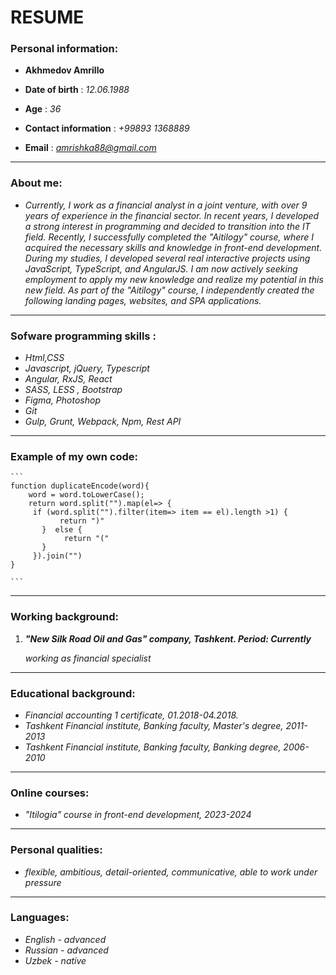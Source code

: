 # RESUME

### Personal information: 

+ **Akhmedov Amrillo**

+ **Date of birth** : *12.06.1988* 

+ **Age** : *36* 

+ **Contact information** : *+99893 1368889* 

+ **Email** : *amrishka88@gmail.com*  

---

### About me: 

+ *Currently, I work as a financial analyst in a joint venture, with over 9 years of experience in the financial sector. In recent years, I developed a strong interest in programming and decided to transition into the IT field. Recently, I successfully completed the "Aitilogy" course, where I acquired the necessary skills and knowledge in front-end development. During my studies, I developed several real interactive projects using JavaScript, TypeScript, and AngularJS. I am now actively seeking employment to apply my new knowledge and realize my potential in this new field. As part of the "Aitilogy" course, I independently created the following landing pages, websites, and SPA applications.* 

---
### Sofware programming skills : 

+ *Html,CSS* 
+ *Javascript, jQuery, Typescript*
+ *Angular, RxJS, React*
+ *SASS, LESS , Bootstrap*
+ *Figma, Photoshop*
+ *Git*
+ *Gulp, Grunt, Webpack, Npm, Rest API*

---

### Example of my own code:

    ```
    function duplicateEncode(word){
        word = word.toLowerCase();
        return word.split("").map(el=> {   
         if (word.split("").filter(item=> item == el).length >1) {  
               return ")"
           }  else { 
                return "("
           }
         }).join("")
    }

    ```
    
---

### Working background: 

1. ***"New Silk Road Oil and Gas" company, Tashkent. Period: Currently***

    *working as financial specialist*

---

### Educational background: 

- *Financial accounting 1 certificate, 01.2018-04.2018.*
- *Tashkent Financial institute, Banking faculty, Master's degree, 2011-2013*
- *Tashkent Financial institute, Banking faculty, Banking degree, 2006-2010*

---

### Online courses: 

+  *_"Itilogia"_ course in front-end development, 2023-2024*

---

### Personal qualities:     

+ *flexible, ambitious, detail-oriented, communicative, able to work under pressure* 

---

### Languages: 

- *English - advanced*
- *Russian - advanced*
- *Uzbek - native* 

